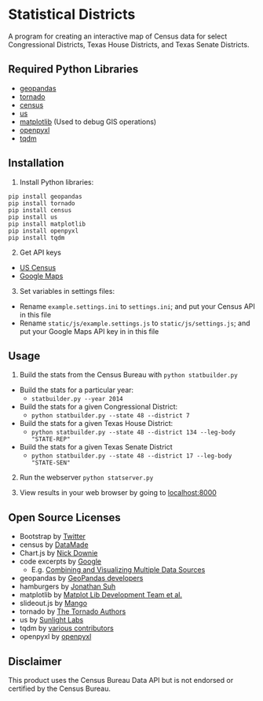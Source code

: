 # Statistical Districts
A program for creating an interactive map of Census data for select Congressional Districts, Texas House Districts, and Texas Senate Districts.

##  Required Python Libraries
* [geopandas](https://github.com/geopandas/geopandas)
* [tornado](https://github.com/tornadoweb/tornado)
* [census](https://github.com/datamade/census)
* [us](https://github.com/unitedstates/python-us)
* [matplotlib](https://github.com/matplotlib/matplotlib) (Used to debug GIS operations)
* [openpyxl](https://openpyxl.readthedocs.io/en/stable/)
* [tqdm](https://github.com/tqdm/tqdm)

## Installation
1. Install Python libraries:
```
pip install geopandas
pip install tornado
pip install census
pip install us
pip install matplotlib
pip install openpyxl
pip install tqdm
```

2. Get API keys
  * [US Census](https://api.census.gov/data/key_signup.html)
  * [Google Maps](https://developers.google.com/maps/)

3. Set variables in settings files:
  * Rename `example.settings.ini` to `settings.ini`; and put your Census API in this file
  * Rename `static/js/example.settings.js` to `static/js/settings.js`; and put your Google Maps API key in in this file

## Usage
1. Build the stats from the Census Bureau with `python statbuilder.py`
  * Build the stats for a particular year: 
    * `statbuilder.py --year 2014`
  * Build the stats for a given Congressional District: 
    * `python statbuilder.py --state 48 --district 7`
  * Build the stats for a given Texas House District:  
    * `python statbuilder.py --state 48 --district 134 --leg-body "STATE-REP"`
  * Build the stats for a given Texas Senate District
    * `python statbuilder.py --state 48 --district 17 --leg-body "STATE-SEN"`

2. Run the webserver
  `python statserver.py`

3. View results in your web browser by going to [localhost:8000](http://localhost:8000)

## Open Source Licenses
  * Bootstrap by [Twitter](https://github.com/twbs/bootstrap/blob/master/LICENSE)
  * census by [DataMade](https://github.com/datamade/census/blob/master/LICENSE)
  * Chart.js by [Nick Downie](https://github.com/chartjs/Chart.js/blob/master/LICENSE.md)
  * code excerpts by [Google](http://www.apache.org/licenses/LICENSE-2.0)
    * E.g. [Combining and Visualizing Multiple Data Sources](https://developers.google.com/maps/documentation/javascript/combining-data)
  * geopandas by [GeoPandas developers](https://github.com/geopandas/geopandas/blob/master/LICENSE.txt)
  * hamburgers by [Jonathan Suh](https://github.com/jonsuh/hamburgers/blob/master/LICENSE)
  * matplotlib by [Matplot Lib Development Team et al.](https://github.com/matplotlib/matplotlib/tree/master/LICENSE)
  * slideout.js by [Mango](https://github.com/Mango/slideout/blob/master/LICENSE)
  * tornado by [The Tornado Authors](https://github.com/tornadoweb/tornado/blob/master/LICENSE)
  * us by [Sunlight Labs](https://github.com/unitedstates/python-us/blob/master/LICENSE)
  * tqdm by [various contributors](https://github.com/tqdm/tqdm/blob/master/LICENCE)
  * openpyxl by [openpyxl](https://bitbucket.org/openpyxl/openpyxl/src/default/LICENCE.rst)

## Disclaimer

This product uses the Census Bureau Data API but is not endorsed or certified by the Census Bureau.
